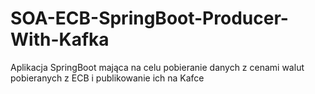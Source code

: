 # SOA-ECB-SpringBoot-Producer-With-Kafka
Aplikacja SpringBoot mająca na celu pobieranie danych z cenami walut pobieranych z ECB i publikowanie ich na Kafce
